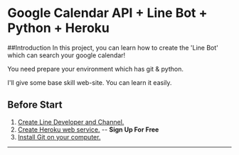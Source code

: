 Google Calendar API + Line Bot + Python + Heroku
===

##Introduction
In this project, you can learn how to create the 'Line Bot' which can search your google calendar!

You need prepare your environment which has git & python.

I'll give some base skill web-site.
You can learn it easily.


## Before Start 
1. [Create Line Developer and Channel.][1]
2. [Create Heroku web service.][2] -- **Sign Up For Free**
3. [Install Git on your computer.][3]


---
[1]:https://developers.line.biz/en/docs/line-login/getting-started/
[2]:https://dashboard.heroku.com/apps
[3]:https://git-scm.com/book/en/v2/Getting-Started-Installing-Git
